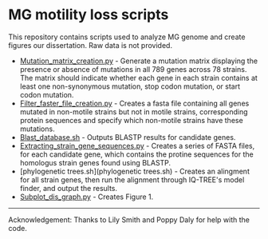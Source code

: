# MG motility loss scripts

This repository contains scripts used to analyze MG genome and create figures our dissertation. Raw data is not provided.

- [Mutation_matrix_creation.py](Mutation_matrix_creation.py) - Generate a mutation matrix displaying the presence or absence of mutations in all 789 genes across 78 strains. The matrix should indicate whether each gene in each strain contains at least one non-synonymous mutation, stop codon mutation, or start codon mutation.
- [Filter_faster_file_creation.py](Filter_faster_file_creation.py) - Creates a fasta file containing all genes mutated in non-motile strains but not in motile strains, corresponding protein sequences and specify which non-motile strains have these mutations.
- [Blast_database.sh](Blast_database.sh) - Outputs BLASTP results for candidate genes. 
- [Extracting_strain_gene_sequences.py](Extracting_strain_gene_sequences.py) - Creates a series of FASTA files, for each candidate gene, which contains the protine sequences for the homologus strain genes found using BLASTP.
- [phylogenetic trees.sh](phylogenetic trees.sh) - Creates an alingment for all strain genes, then run the alignment through IQ-TREE's model finder, and output the results.
- [Subplot_dis_graph.py](Subplot_dis_graph.py) - Creates Figure 1.

----------------------------------------------------------------
Acknowledgement: Thanks to Lily Smith and Poppy Daly for help with the code.
